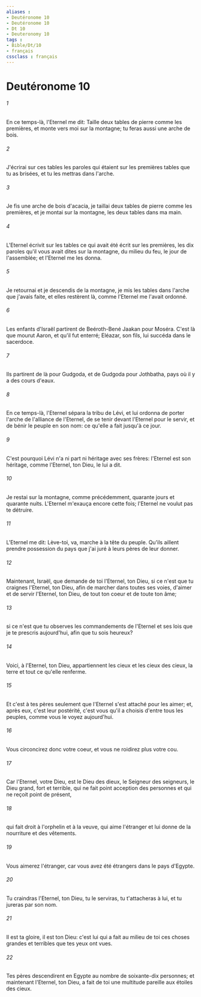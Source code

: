 ```yaml
---
aliases : 
- Deutéronome 10
- Deutéronome 10
- Dt 10
- Deuteronomy 10
tags : 
- Bible/Dt/10
- français
cssclass : français
---
```


# Deutéronome 10

###### 1
En ce temps-là, l'Eternel me dit: Taille deux tables de pierre comme les premières, et monte vers moi sur la montagne; tu feras aussi une arche de bois.
###### 2
J'écrirai sur ces tables les paroles qui étaient sur les premières tables que tu as brisées, et tu les mettras dans l'arche.
###### 3
Je fis une arche de bois d'acacia, je taillai deux tables de pierre comme les premières, et je montai sur la montagne, les deux tables dans ma main.
###### 4
L'Eternel écrivit sur les tables ce qui avait été écrit sur les premières, les dix paroles qu'il vous avait dites sur la montagne, du milieu du feu, le jour de l'assemblée; et l'Eternel me les donna.
###### 5
Je retournai et je descendis de la montagne, je mis les tables dans l'arche que j'avais faite, et elles restèrent là, comme l'Eternel me l'avait ordonné.
###### 6
Les enfants d'Israël partirent de Beéroth-Bené Jaakan pour Moséra. C'est là que mourut Aaron, et qu'il fut enterré; Eléazar, son fils, lui succéda dans le sacerdoce.
###### 7
Ils partirent de là pour Gudgoda, et de Gudgoda pour Jothbatha, pays où il y a des cours d'eaux.
###### 8
En ce temps-là, l'Eternel sépara la tribu de Lévi, et lui ordonna de porter l'arche de l'alliance de l'Eternel, de se tenir devant l'Eternel pour le servir, et de bénir le peuple en son nom: ce qu'elle a fait jusqu'à ce jour.
###### 9
C'est pourquoi Lévi n'a ni part ni héritage avec ses frères: l'Eternel est son héritage, comme l'Eternel, ton Dieu, le lui a dit.
###### 10
Je restai sur la montagne, comme précédemment, quarante jours et quarante nuits. L'Eternel m'exauça encore cette fois; l'Eternel ne voulut pas te détruire.
###### 11
L'Eternel me dit: Lève-toi, va, marche à la tête du peuple. Qu'ils aillent prendre possession du pays que j'ai juré à leurs pères de leur donner.
###### 12
Maintenant, Israël, que demande de toi l'Eternel, ton Dieu, si ce n'est que tu craignes l'Eternel, ton Dieu, afin de marcher dans toutes ses voies, d'aimer et de servir l'Eternel, ton Dieu, de tout ton coeur et de toute ton âme;
###### 13
si ce n'est que tu observes les commandements de l'Eternel et ses lois que je te prescris aujourd'hui, afin que tu sois heureux?
###### 14
Voici, à l'Eternel, ton Dieu, appartiennent les cieux et les cieux des cieux, la terre et tout ce qu'elle renferme.
###### 15
Et c'est à tes pères seulement que l'Eternel s'est attaché pour les aimer; et, après eux, c'est leur postérité, c'est vous qu'il a choisis d'entre tous les peuples, comme vous le voyez aujourd'hui.
###### 16
Vous circoncirez donc votre coeur, et vous ne roidirez plus votre cou.
###### 17
Car l'Eternel, votre Dieu, est le Dieu des dieux, le Seigneur des seigneurs, le Dieu grand, fort et terrible, qui ne fait point acception des personnes et qui ne reçoit point de présent,
###### 18
qui fait droit à l'orphelin et à la veuve, qui aime l'étranger et lui donne de la nourriture et des vêtements.
###### 19
Vous aimerez l'étranger, car vous avez été étrangers dans le pays d'Egypte.
###### 20
Tu craindras l'Eternel, ton Dieu, tu le serviras, tu t'attacheras à lui, et tu jureras par son nom.
###### 21
Il est ta gloire, il est ton Dieu: c'est lui qui a fait au milieu de toi ces choses grandes et terribles que tes yeux ont vues.
###### 22
Tes pères descendirent en Egypte au nombre de soixante-dix personnes; et maintenant l'Eternel, ton Dieu, a fait de toi une multitude pareille aux étoiles des cieux.
